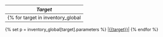 | *Target* |
| -------- | 
{% for target in inventory_global | sort() %}
{% set p = inventory_global[target].parameters %}
|[{{target}}](../{{target}}/README.md)|
{% endfor %}

